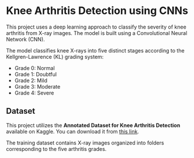 # Knee Arthritis Detection using CNNs

This project uses a deep learning approach to classify the severity of knee arthritis from X-ray images. The model is built using a Convolutional Neural Network (CNN).

The model classifies knee X-rays into five distinct stages according to the Kellgren-Lawrence (KL) grading system:

  * Grade 0: Normal
  * Grade 1: Doubtful
  * Grade 2: Mild
  * Grade 3: Moderate
  * Grade 4: Severe

## Dataset

This project utilizes the **Annotated Dataset for Knee Arthritis Detection** available on Kaggle. You can download it from [this link](https://www.kaggle.com/datasets/hafiznouman786/annotated-dataset-for-knee-arthritis-detection).

The training dataset contains X-ray images organized into folders corresponding to the five arthritis grades.
